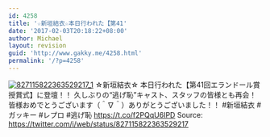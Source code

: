 ```yaml
---
id: 4258
title: '☆新垣結衣☆本日行われた【第41'
date: '2017-02-03T20:18:22+08:00'
author: Michael
layout: revision
guid: 'http://www.gakky.me/4258.html'
permalink: '/?p=4258'
---
```


[![827115822363529217_1](http://www.yui-aragaki.org/wp-content/uploads/2017/02/827115822363529217_1.jpg)](http://www.yui-aragaki.org/wp-content/uploads/2017/02/827115822363529217_1.jpg)
☆新垣結衣☆
本日行われた【第41回エランドール賞授賞式】に登壇！！
久しぶりの“逃げ恥”キャスト、スタッフの皆様とも再会！皆様おめでとうございます（＾∇＾）ありがとうございました！！
\#新垣結衣 #ガッキー #レプロ #逃げ恥 https://t.co/f2PQqU6IPD
Source: <https://twitter.com/i/web/status/827115822363529217>

